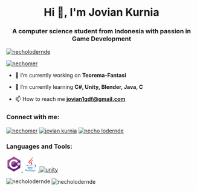 <h1 align="center">Hi 👋, I'm Jovian Kurnia</h1>
<h3 align="center">A computer science student from Indonesia with passion in Game Development</h3>

<p align="left"> <a href="https://github.com/ryo-ma/github-profile-trophy"><img src="https://github-profile-trophy.vercel.app/?username=necholodernde" alt="necholodernde" /></a> </p>

<p align="left"> <a href="https://twitter.com/nechomer" target="blank"><img src="https://img.shields.io/twitter/follow/nechomer?logo=twitter&style=for-the-badge" alt="nechomer" /></a> </p>

- 🔭 I’m currently working on **Teorema-Fantasi**

- 🌱 I’m currently learning **C#, Unity, Blender, Java, C**

- 📫 How to reach me **jovian1gdf@gmail.com**

<h3 align="left">Connect with me:</h3>
<p align="left">
<a href="https://twitter.com/nechomer" target="blank"><img align="center" src="https://raw.githubusercontent.com/rahuldkjain/github-profile-readme-generator/master/src/images/icons/Social/twitter.svg" alt="nechomer" height="30" width="40" /></a>
<a href="https://linkedin.com/in/jovian kurnia" target="blank"><img align="center" src="https://raw.githubusercontent.com/rahuldkjain/github-profile-readme-generator/master/src/images/icons/Social/linked-in-alt.svg" alt="jovian kurnia" height="30" width="40" /></a>
<a href="https://www.youtube.com/c/necho lodernde" target="blank"><img align="center" src="https://raw.githubusercontent.com/rahuldkjain/github-profile-readme-generator/master/src/images/icons/Social/youtube.svg" alt="necho lodernde" height="30" width="40" /></a>
</p>

<h3 align="left">Languages and Tools:</h3>
<p align="left"> <a href="https://www.w3schools.com/cs/" target="_blank" rel="noreferrer"> <img src="https://raw.githubusercontent.com/devicons/devicon/master/icons/csharp/csharp-original.svg" alt="csharp" width="40" height="40"/> </a> <a href="https://www.java.com" target="_blank" rel="noreferrer"> <img src="https://raw.githubusercontent.com/devicons/devicon/master/icons/java/java-original.svg" alt="java" width="40" height="40"/> </a> <a href="https://unity.com/" target="_blank" rel="noreferrer"> <img src="https://www.vectorlogo.zone/logos/unity3d/unity3d-icon.svg" alt="unity" width="40" height="40"/> </a> </p>

<p><img align="left" src="https://github-readme-stats.vercel.app/api/top-langs?username=necholodernde&show_icons=true&theme=tokyonight&locale=en&layout=compact" alt="necholodernde" /></p>

<p>&nbsp;<img align="center" src="https://github-readme-stats.vercel.app/api?username=necholodernde&show_icons=true&theme=dark&locale=en" alt="necholodernde" /></p>
